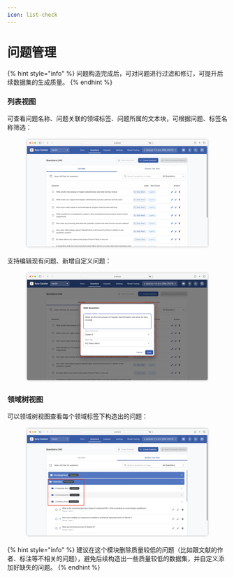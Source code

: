 ```yaml
---
icon: list-check
---
```


# 问题管理

{% hint style="info" %}
问题构造完成后，可对问题进行过滤和修订，可提升后续数据集的生成质量。
{% endhint %}

### 列表视图

可查看问题名称、问题关联的领域标签、问题所属的文本块，可根据问题、标签名称筛选：

<figure><img src="../.gitbook/assets/image (42).png" alt=""><figcaption></figcaption></figure>

支持编辑现有问题、新增自定义问题：

<figure><img src="../.gitbook/assets/image (16) (1).png" alt=""><figcaption></figcaption></figure>

### 领域树视图

可以领域树视图查看每个领域标签下构造出的问题：

<figure><img src="../.gitbook/assets/image (17) (1).png" alt=""><figcaption></figcaption></figure>

{% hint style="info" %}
建议在这个模块删除质量较低的问题（比如跟文献的作者、标注等不相关的问题），避免后续构造出一些质量较低的数据集，并自定义添加好缺失的问题。
{% endhint %}
